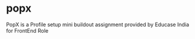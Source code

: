 # popx
PopX is a Profile setup mini buildout assignment provided by Educase India for FrontEnd Role
